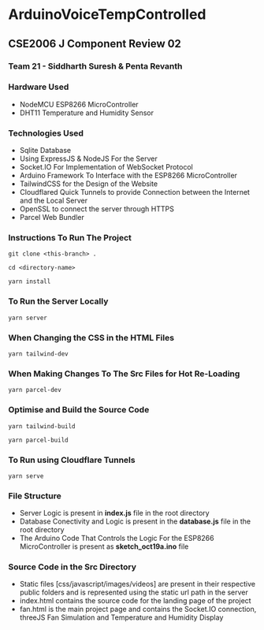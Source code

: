 # ArduinoVoiceTempControlled
## CSE2006 J Component Review 02
### Team 21 - Siddharth Suresh & Penta Revanth

### Hardware Used
* NodeMCU ESP8266 MicroController
* DHT11 Temperature and Humidity Sensor

### Technologies Used
* Sqlite Database
* Using ExpressJS & NodeJS For the Server
* Socket.IO For Implementation of WebSocket Protocol
* Arduino Framework To Interface with the ESP8266 MicroController
* TailwindCSS for the Design of the Website
* Cloudflared Quick Tunnels to provide Connection between the Internet and the Local Server
* OpenSSL to connect the server through HTTPS
* Parcel Web Bundler

### Instructions To Run The Project

```
git clone <this-branch> .
```
```
cd <directory-name>
```
```
yarn install
```

### To Run the Server Locally
```
yarn server
```

### When Changing the CSS in the HTML Files
```
yarn tailwind-dev
```
### When Making Changes To The Src Files for Hot Re-Loading
```
yarn parcel-dev
```

### Optimise and Build the Source Code
```
yarn tailwind-build
```
```
yarn parcel-build
```

### To Run using Cloudflare Tunnels 
```
yarn serve
```

### File Structure
* Server Logic is present in **index.js** file in the root directory
* Database Conectivity and Logic is present in the **database.js** file in the root directory
* The Arduino Code That Controls the Logic For the ESP8266 MicroController is present as **sketch_oct19a.ino** file

### Source Code in the Src Directory
* Static files [css/javascript/images/videos] are present in their respective public folders and is represented using the static url path in the server
* index.html contains the source code for the landing page of the project
* fan.html is the main project page and contains the Socket.IO connection, threeJS Fan Simulation and Temperature and Humidity Display

